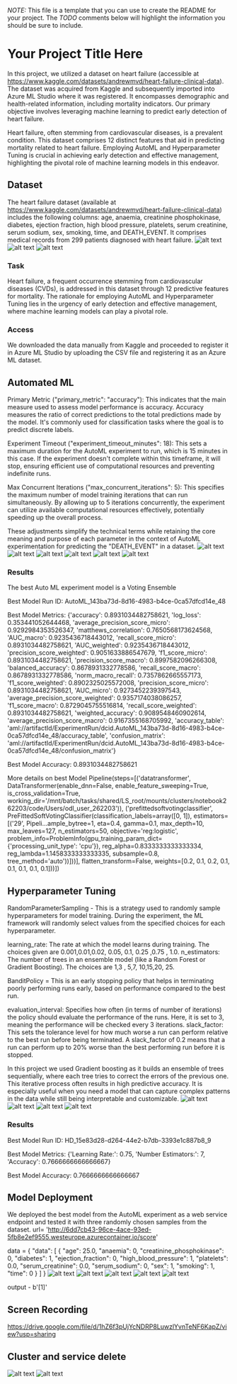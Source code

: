 *NOTE:* This file is a template that you can use to create the README for your project. The *TODO* comments below will highlight the information you should be sure to include.

# Your Project Title Here
In this project, we utilized a dataset on heart failure (accessible at https://www.kaggle.com/datasets/andrewmvd/heart-failure-clinical-data). The dataset was acquired from Kaggle and subsequently imported into Azure ML Studio where it was registered. It encompasses demographic and health-related information, including mortality indicators. Our primary objective involves leveraging machine learning to predict early detection of heart failure.

Heart failure, often stemming from cardiovascular diseases, is a prevalent condition. This dataset comprises 12 distinct features that aid in predicting mortality related to heart failure. Employing AutoML and Hyperparameter Tuning is crucial in achieving early detection and effective management, highlighting the pivotal role of machine learning models in this endeavor.

## Dataset
The heart failure dataset (available at https://www.kaggle.com/datasets/andrewmvd/heart-failure-clinical-data) includes the following columns: age, anaemia, creatinine phosphokinase, diabetes, ejection fraction, high blood pressure, platelets, serum creatinine, serum sodium, sex, smoking, time, and DEATH_EVENT. It comprises medical records from 299 patients diagnosed with heart failure.
![alt text](image-1.png)
![alt text](image.png)
![alt text](image-2.png)


### Task
Heart failure, a frequent occurrence stemming from cardiovascular diseases (CVDs), is addressed in this dataset through 12 predictive features for mortality. The rationale for employing AutoML and Hyperparameter Tuning lies in the urgency of early detection and effective management, where machine learning models can play a pivotal role.

### Access
We downloaded the data manually from Kaggle and proceeded to register it in Azure ML Studio by uploading the CSV file and registering it as an Azure ML dataset.

## Automated ML
Primary Metric ("primary_metric": "accuracy"): This indicates that the main measure used to assess model performance is accuracy. Accuracy measures the ratio of correct predictions to the total predictions made by the model. It's commonly used for classification tasks where the goal is to predict discrete labels.

Experiment Timeout ("experiment_timeout_minutes": 18): This sets a maximum duration for the AutoML experiment to run, which is 15 minutes in this case. If the experiment doesn't complete within this timeframe, it will stop, ensuring efficient use of computational resources and preventing indefinite runs.

Max Concurrent Iterations ("max_concurrent_iterations": 5): This specifies the maximum number of model training iterations that can run simultaneously. By allowing up to 5 iterations concurrently, the experiment can utilize available computational resources effectively, potentially speeding up the overall process.

These adjustments simplify the technical terms while retaining the core meaning and purpose of each parameter in the context of AutoML experimentation for predicting the "DEATH_EVENT" in a dataset.
![alt text](image-12.png)
![alt text](image-13.png)
![alt text](image-14.png)
![alt text](image-15.png)
![alt text](image-16.png)
![alt text](image-17.png)

### Results
The best Auto ML experiment model is a Voting Ensemble

Best Model Run ID: AutoML_143ba73d-8d16-4983-b4ce-0ca57dfcd14e_48

Best Model Metrics: {'accuracy': 0.8931034482758621, 'log_loss': 0.353441052644468, 'average_precision_score_micro': 0.9292984353526347, 'matthews_correlation': 0.7650568173624568, 'AUC_macro': 0.9235436718443012, 'recall_score_micro': 0.8931034482758621, 'AUC_weighted': 0.9235436718443012, 'precision_score_weighted': 0.9051633886547679, 'f1_score_micro': 0.8931034482758621, 'precision_score_macro': 0.8997582096266308, 'balanced_accuracy': 0.8678931332778586, 'recall_score_macro': 0.8678931332778586, 'norm_macro_recall': 0.7357862665557173, 'f1_score_weighted': 0.8902325025572008, 'precision_score_micro': 0.8931034482758621, 'AUC_micro': 0.9273452239397543, 'average_precision_score_weighted': 0.9357174038086257, 'f1_score_macro': 0.8729045755516814, 'recall_score_weighted': 0.8931034482758621, 'weighted_accuracy': 0.9089548460902614, 'average_precision_score_macro': 0.9167355168705992, 'accuracy_table': 'aml://artifactId/ExperimentRun/dcid.AutoML_143ba73d-8d16-4983-b4ce-0ca57dfcd14e_48/accuracy_table', 'confusion_matrix': 'aml://artifactId/ExperimentRun/dcid.AutoML_143ba73d-8d16-4983-b4ce-0ca57dfcd14e_48/confusion_matrix'}

Best Model Accuracy: 0.8931034482758621

More details on best Model Pipeline(steps=[('datatransformer',
                 DataTransformer(enable_dnn=False, enable_feature_sweeping=True, is_cross_validation=True, working_dir='/mnt/batch/tasks/shared/LS_root/mounts/clusters/notebook262203/code/Users/odl_user_262203')),
                ('prefittedsoftvotingclassifier',
                 PreFittedSoftVotingClassifier(classification_labels=array([0, 1]), estimators=[('29', Pipeli...ample_bytree=1, eta=0.4, gamma=0.1, max_depth=10, max_leaves=127, n_estimators=50, objective='reg:logistic', problem_info=ProblemInfo(gpu_training_param_dict={'processing_unit_type': 'cpu'}), reg_alpha=0.8333333333333334, reg_lambda=1.1458333333333335, subsample=0.8, tree_method='auto'))]))], flatten_transform=False, weights=[0.2, 0.1, 0.2, 0.1, 0.1, 0.1, 0.1, 0.1]))])

## Hyperparameter Tuning
RandomParameterSampling - This is a strategy used to randomly sample hyperparameters for model training. During the experiment, the ML framework will randomly select values from the specified choices for each hyperparameter.

learning_rate: The rate at which the model learns during training. The choices given are 0.001,0.01,0.02, 0.05, 0.1, 0.25 ,0.75 , 1.0.
n_estimators: The number of trees in an ensemble model (like a Random Forest or Gradient Boosting). The choices are 1,3 , 5,7, 10,15,20, 25.

BanditPolicy = This is an early stopping policy that helps in terminating poorly performing runs early, based on performance compared to the best run.

evaluation_interval: Specifies how often (in terms of number of iterations) the policy should evaluate the performance of the runs. Here, it is set to 3, meaning the performance will be checked every 3 iterations.
slack_factor: This sets the tolerance level for how much worse a run can perform relative to the best run before being terminated. A slack_factor of 0.2 means that a run can perform up to 20% worse than the best performing run before it is stopped.

In this project we used Gradient boosting as it builds an ensemble of trees sequentially, where each tree tries to correct the errors of the previous one. This iterative process often results in high predictive accuracy.  It is especially useful when you need a model that can capture complex patterns in the data while still being interpretable and customizable.
![alt text](image-10.png)
![alt text](image-11.png)
![alt text](image-18.png)
![alt text](image-19.png)
### Results
Best Model Run ID: HD_15e83d28-d264-44e2-b7db-3393e1c887b8_9

Best Model Metrics: {'Learning Rate:': 0.75, 'Number Estimators:': 7, 'Accuracy': 0.7666666666666667}

Best Model Accuracy: 0.7666666666666667

## Model Deployment
We deployed the best model from the AutoML experiment as a web service endpoint and tested it with three randomly chosen samples from the dataset.
url= 'http://6dd7cb43-96ce-4ace-93ed-5fb8e2ef9555.westeurope.azurecontainer.io/score'

data =  {
  "data": [
    {
      "age": 25.0,
      "anaemia": 0,
      "creatinine_phosphokinase": 0,
      "diabetes": 1,
      "ejection_fraction": 0,
      "high_blood_pressure": 1,
      "platelets": 0.0,
      "serum_creatinine": 0.0,
      "serum_sodium": 0,
      "sex": 1,
      "smoking": 1,
      "time": 0
    }
  ]
}
![alt text](image-6.png)
![alt text](image-7.png)
![alt text](image-8.png)
![alt text](image-9.png)
![alt text](image-20.png)


output - b'[1]'
## Screen Recording
https://drive.google.com/file/d/1hZ6f3pUjYcNDRP8LuwzlYvnTeNF6KapZ/view?usp=sharing

## Cluster and service delete
![alt text](image-3.png)
![alt text](image-4.png)